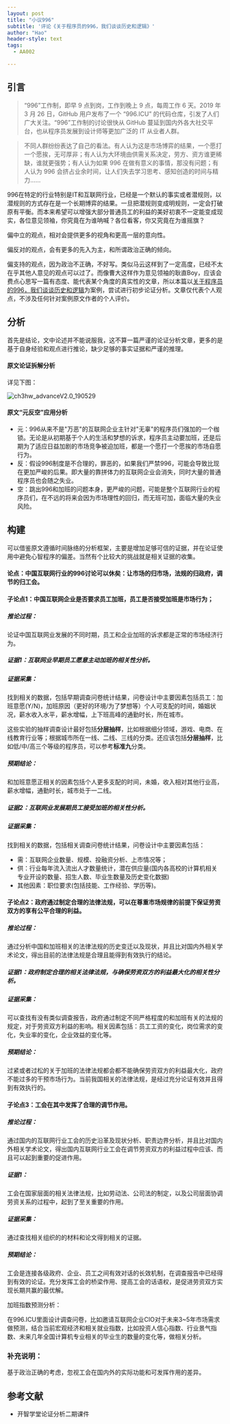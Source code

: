 ```yaml
---
layout: post
title: "小议996"
subtitle: '评论《关于程序员的996，我们谈谈历史和逻辑》'
author: "Hao"
header-style: text
tags:
  - AA002

---
```




## 引言



> “996”工作制，即早 9 点到岗，工作到晚上 9 点，每周工作 6 天。2019 年 3 月 26 日，GitHub 用户发布了一个 “996.ICU” 的代码仓库，引发了人们广大关注。“996”工作制的讨论很快从 GitHub 蔓延到国内外各大社交平台，也从程序员发展到设计师等更加广泛的 IT 从业者人群。

> 不同人群纷纷表达了自己的看法。有人认为这是市场博弈的结果，一个愿打一个愿挨，无可厚非；有人认为大环境由供需关系决定，劳方、资方谁更稀缺，谁就更强势；有人认为如果 996 在做有意义的事情，那没有问题；有人认为 996 会挤占业余时间，让人们失去学习思考、感知创造的时间与精力……



996在特定的行业特别是IT和互联网行业，已经是一个默认的事实或者潜规则，以潜规则的方式存在是一个长期博弈的结果。一旦把潜规则变成明规则，一定会打破原有平衡。而本来希望可以增强大部分普通员工的利益的美好初衷不一定能变成现实，各位意见领袖，你究竟在为谁呐喊？各位看客，你又究竟在为谁摇旗？

偏中立的观点，相对会提供更多的视角和更高一层的意向性。

偏反对的观点，会有更多的先入为主，和所谓政治正确的倾向。

偏支持的观点，因为政治不正确，不好写。类似马云这样到了一定高度，已经不太在乎其他人意见的观点可以过了。而像曹大这样作为意见领袖的耿直Boy，应该会费点心思写一篇有态度、能代表某个角度的真实性的文章，所以本篇以[关于程序员的996，我们谈谈历史和逻辑](https://www.huxiu.com/article/291939.html)为案例，尝试进行初步论证分析。文章仅代表个人观点，不涉及任何针对案例原文作者的个人评价。



## 分析

首先是结论，文中论述并不能说服我，这不算一篇严谨的论证分析文章，更多的是基于自身经验和观点进行推论，缺少足够的事实证据和严谨的推理。

#### 原文论证拆解分析

详见下图：

![ch3hw_advanceV2.0_190529](https://raw.githubusercontent.com/kiaorahao/kiaorahao.github.io/master/_posts/assets/ch3hw_advanceV2.0_190529.png)

 

#### 原文“元反空”应用分析

- 元：996从来不是"万恶"的互联网企业主针对"无辜"的程序员们强加的一个枷锁。无论是从初期基于个人的生活和梦想的诉求，程序员主动要加班，还是后期为了适应日益加剧的市场竞争被迫加班，都是一个愿打一个愿挨的市场自愿行为。
- 反：假设996制度是不合理的，罪恶的，如果我们严禁996，可能会导致比现在更加严峻的后果。即大量的靠拼体力的互联网企业会消失，同时大量的普通程序员也会随之失业。
- 空：跳出996和加班的问题本身，更严峻的问题，可能是整个互联网行业的程序员们，在不远的将来会因为市场理性的回归，而无班可加，面临大量的失业风险。





## 构建



可以借鉴原文遵循时间脉络的分析框架，主要是增加足够可信的证据，并在论证使用中避免心智程序的偏差。当然有个比较大的挑战就是相关证据的收集。



#### 论点：中国互联网行业的996讨论可以休矣：让市场的归市场，法规的归政府，调节的归工会。



#### 子论点1：中国互联网企业是否要求员工加班，员工是否接受加班是市场行为；

##### 推论过程：

论证中国互联网业发展的不同时期，员工和企业加班的诉求都是正常的市场经济行为。

##### 证据1：互联网业早期员工愿意主动加班的**相关性分析**。

##### 证据采集：

找到相关的数据，包括早期调查问卷统计结果，问卷设计中主要因素包括员工：加班意愿(Y/N)，加班原因（更好的环境/为了梦想等）个人可支配的时间，婚姻状况，薪水收入水平，薪水增幅，上下班高峰的通勤时长，所在城市。

这些实验的抽样调查设计最好包括**分层抽样**，比如根据细分领域，游戏、电商、在线教育行业等；根据城市所在一线、二线、三线的分类。还应该包括**分层抽样**，比如低/中/高三个等级的程序员，可以参考**标准九**分类。

##### 预期结论：

和加班意愿正相关的因素包括个人更多支配的时间，未婚，收入相对其他行业高，薪水增幅，通勤时长，城市处于一二线。



##### 证据2：互联网业发展期员工接受加班的**相关性分析**。

##### 证据采集：

找到相关的数据，包括相关调查问卷统计结果，问卷设计中主要因素包括：

- 需：互联网企业数量、规模、投融资分析、上市情况等；
- 供：行业每年流入流出人才数量统计，潜在供应量(国内各高校的计算机相关专业开设的数量、招生人数、毕业生数量及历史变化数据)
- 其他因素：职位要求(包括技能、工作经验、学历等)。



#### 子论点2：政府通过制定合理的法律法规，可以在尊重市场规律的前提下保证劳资双方的享有公平合理的利益。

##### 推论过程：

通过分析中国和加班相关的法律法规的历史变迁以及现状，并且比对国内外相关学术论文，得出目前的法律法规是合理且能得到有效执行的结论。

##### 证据1：政府制定合理的相关法律法规，与确保劳资双方的利益最大化的**相关性分析**。

##### 证据采集：

可以查找有没有类似调查报告，政府通过制定不同严格程度的和加班有关的法规的规定，对于劳资双方利益的影响。相关因素包括：员工工资的变化，岗位需求的变化，失业率的变化，企业效益的变化等。

##### 预期结论：

过紧或者过松的关于加班的法律法规都会都不能确保劳资双方的利益最大化，政府不能过多的干预市场行为。当前我国相关的法律法规，是经过充分论证有效并且得到有效执行的。



#### 子论点3：工会在其中发挥了合理的调节作用。

##### 推论过程：

通过国内的互联网行业工会的历史沿革及现状分析、职责边界分析，并且比对国内外相关学术论文，得出国内互联网行业工会在调节劳资双方的利益过程中应该、而且可以起到重要的促进作用。

##### 证据1：

工会在国家层面的相关法律法规，比如劳动法、公司法的制定，以及公司层面协调劳资关系的过程中，起到了至关重要的作用。

##### 证据采集：

通过查找相关组织的的材料和论文得到相关的证据。

##### 预期结论：

工会是连接各级政府、企业、员工之间有效对话的长效机制，在调查报告中已经得到有效的论证。充分发挥工会的桥梁作用、提高工会的话语权，是促进劳资双方实现长期共赢的最优解。



加班指数预测分析：

在996.ICU里面设计调查问卷，比如邀请互联网企业CIO对于未来3~5年市场需求做预测，结合当前宏观经济和相关就业指数，比如投资人信心指数、行业景气指数、未来几年全国计算机专业相关的毕业生的数量的变化等，做相关分析。



### 补充说明：

基于政治正确的考虑，忽视工会在国内外的实际功能和可发挥作用的差异。





## 参考文献

- 开智学堂论证分析二期课件